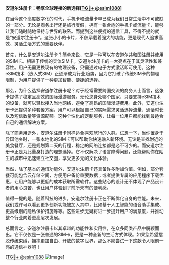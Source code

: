 **安道尔注册卡：畅享全球连接的新选择[[TG💪+ @esim1088](https://t.me/s/esim1088)]**

在当今这个高度数字化的时代，手机卡和流量卡早已成为我们日常生活中不可或缺的一部分。无论是商务出行还是旅行度假，拥有一张合适的手机卡或流量卡，能够让我们随时随地保持与世界的联系。而提到这些便捷的通信工具，不得不提的就是“安道尔注册卡”。这张小小的卡片，不仅承载着强大的功能，更是现代人追求高效、灵活生活方式的重要伙伴。

首先，什么是安道尔注册卡？简单来说，它是一种可以在安道尔共和国注册并使用的SIM卡。相较于传统的实体SIM卡，安道尔注册卡的一大亮点在于其灵活性和兼容性。用户无需更换现有的物理设备，只需通过电子方式激活即可使用。这种eSIM技术（嵌入式SIM）正逐渐成为行业趋势，因为它打破了传统SIM卡的物理限制，为用户提供了一种更加智能、便捷的选择。

那么，为什么选择安道尔注册卡呢？对于经常需要跨国交流的商务人士而言，这张卡提供了稳定且高效的国际漫游服务。无论您身处哪个国家，只要支持eSIM技术的设备，就可以轻松接入当地网络，避免了高昂的国际漫游费用。此外，安道尔注册卡还提供多种套餐方案，用户可以根据自己的实际需求灵活选择流量、通话时长以及短信数量等资源配额。这种个性化的定制服务，让每一位用户都能找到最适合自己的通信解决方案。

除了商务用途外，安道尔注册卡同样适合喜欢旅行的人群。试想一下，当你置身于异国他乡时，一张本地化的SIM卡可以帮助你快速融入新环境。无论是查找附近的美食餐厅，还是规划第二天的行程，稳定的网络连接都是必不可少的。而安道尔注册卡正是为此量身打造的理想选择。它不仅解决了语言障碍问题，还能帮助你在陌生的城市中迅速建立社交圈，享受更多元的文化体验。

当然，除了基本的通讯功能外，安道尔注册卡还具备许多附加价值。例如，部分套餐可能包含云存储空间，方便用户备份重要数据；或者提供专属的应用程序下载优惠，让用户能够以更低的成本获取所需软件。这些贴心的设计无不体现了产品设计者的用心良苦，也让用户体验到了前所未有的便利感。

值得一提的是，随着科技的进步，安道尔注册卡正在不断优化自身的性能。未来，我们或许可以看到更多创新功能被加入其中，比如基于人工智能的语音助手集成、更高级别的隐私保护措施等等。这些进步无疑将进一步提升用户的满意度，并推动整个行业向着更高层次发展。

总而言之，安道尔注册卡以其卓越的功能性和实用性，在众多同类产品中脱颖而出。它不仅仅是一张普通的SIM卡，更是一种全新的生活方式体现。如果您希望摆脱传统束缚，拥抱更加自由、开放的数字世界，那么不妨尝试一下这款令人眼前一亮的通信神器吧！

[[TG💪+ @esim1088](https://t.me/s/esim1088) ![Image](https://i.postimg.cc/4NQfJmqS/Snipaste-2025-05-13-00-14-12.png)]